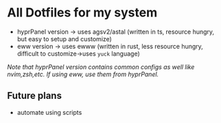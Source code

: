 # All Dotfiles for my system

- hyprPanel version -> uses agsv2/astal (written in ts, resource hungry, but easy to setup and customize)
- eww version -> uses ewww (written in rust, less resource hungry, difficult to customize->uses `yuck` language)


*Note that hyprPanel version contains common configs as well like nvim,zsh,etc. If using eww, use them from hyprPanel.*

## Future plans
- automate using scripts
